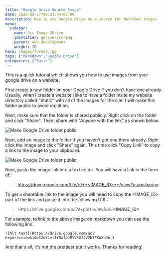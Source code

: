 ```yaml
---
title: "Google Drive Source Image"
date: 2023-03-27T09:31:44+07:00
description: How to use Google Drive as a source for Markdown images
menu:
  sidebar:
    name: Src Image GDrive
    identifier: gdrive-src-img
    parent: web-development
    weight: 20
hero: images/forest.jpg
tags: ["Markdown","Google Drive"]
categories: ["Basic"]
---
```



This is a quick tutorial which shows you how to use images from your google drive on a website.

First create a new folder on your Google Drive if you don't have one already. Usually, when I create a website I like to have a folder insite my website directory called "Static" with all of the images for the site. I will make this folder public to avoid repitition. 

Next, make sure that the folder is shared publicly. Right click on the folder and click "Share". Then, share with "Anyone with the link" as shown below.

![Make Google Drive folder public](Https://drive.google.com/uc?export=view&id=12qUMZIW3rTFGs_LYkRo0dGEioGnfEvbS)

Next, add an image to the folder if you haven't got one there already. Right click the image and click "Share" again. This time click "Copy Link" to copy a link to the image to your clipboard.

![Make Google Drive folder public](Https://drive.google.com/uc?export=view&id=12uYLvlIY8xfpJRYVkGIJV2b7FXuXuJn_)

Next, paste the image link into a text editor. You will have a link in the form of:

> https://drive.google.com/file/d/**<IMAGE_ID>**/view?usp=sharing

To get a shareable link to the image you will need to copy the <IMAGE_ID> part of the link and paste it into the following URL:

> Https://drive.google.com/uc?export=view&id=**<IMAGE_ID>**

For example, to link to the above image on markdown you can use the following link. 

    ![Alt text](Https://drive.google.com/uc?export=view&id=12uYLvlIY8xfpJRYVkGIJV2b7FXuXuJn_)

And that's all, it's not the prettiest but it works. Thanks for reading!